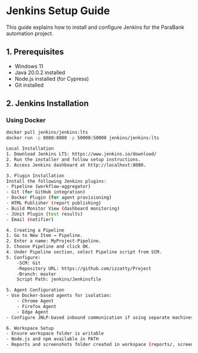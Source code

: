 # Jenkins Setup Guide

This guide explains how to install and configure Jenkins for the ParaBank automation project.

## 1. Prerequisites
- Windows 11
- Java 20.0.2 installed
- Node.js installed (for Cypress)
- Git installed

## 2. Jenkins Installation
### Using Docker
```bash
docker pull jenkins/jenkins:lts
docker run -p 8080:8080 -p 50000:50000 jenkins/jenkins:lts

Local Installation
1. Download Jenkins LTS: https://www.jenkins.io/download/
2. Run the installer and follow setup instructions.
3. Access Jenkins dashboard at http://localhost:8080.

3. Plugin Installation
Install the following Jenkins plugins:
- Pipeline (workflow-aggregator)
- Git (for GitHub integration)
- Docker Plugin (for agent provisioning)
- HTML Publisher (report publishing)
- Build Monitor View (dashboard monitoring)
- JUnit Plugin (test results)
- Email (notifier)

4. Creating a Pipeline
1. Go to New Item → Pipeline.
2. Enter a name: MyProject-Pipeline.
3. Choose Pipeline and click OK.
4. Under Pipeline section, select Pipeline script from SCM.
5. Configure:
    -SCM: Git
    -Repository URL: https://github.com/izzatty/Project
    -Branch: master
    Script Path: jenkins/Jenkinsfile

5. Agent Configuration
- Use Docker-based agents for isolation:
    - Chrome Agent
    - Firefox Agent
    - Edge Agent
- Configure JNLP-based inbound communication if using separate machines.

6. Workspace Setup
- Ensure workspace folder is writable
- Node.js and npm available in PATH
- Reports and screenshots folder created in workspace (reports/, screenshots/)